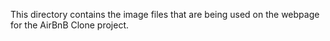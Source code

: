 This directory contains the image files that are being used on the webpage for the AirBnB Clone project.

